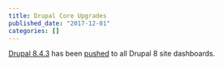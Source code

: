 ```yaml
---
title: Drupal Core Upgrades
published_date: "2017-12-01"
categories: []
---
```

[Drupal 8.4.3](https://www.drupal.org/project/drupal/releases/8.4.3) has been [pushed](https://github.com/pantheon-systems/drops-8/pull/199) to all Drupal 8 site dashboards.
